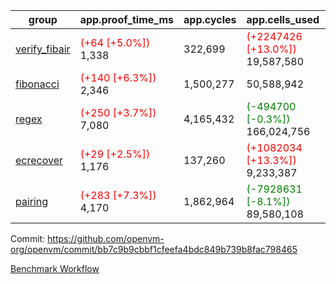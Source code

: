 | group | app.proof_time_ms | app.cycles | app.cells_used | leaf.proof_time_ms | leaf.cycles | leaf.cells_used |
| -- | -- | -- | -- | -- | -- | -- |
| [verify_fibair](https://github.com/openvm-org/openvm/blob/benchmark-results/benchmarks-pr/1733/verify_fibair-bb7c9b9cbbf1cfeefa4bdc849b739b8fac798465.md) |<span style='color: red'>(+64 [+5.0%])</span> 1,338 |  322,699 | <span style='color: red'>(+2247426 [+13.0%])</span> 19,587,580 |- | - | - |
| [fibonacci](https://github.com/openvm-org/openvm/blob/benchmark-results/benchmarks-pr/1733/fibonacci-bb7c9b9cbbf1cfeefa4bdc849b739b8fac798465.md) |<span style='color: red'>(+140 [+6.3%])</span> 2,346 |  1,500,277 |  50,588,942 |- | - | - |
| [regex](https://github.com/openvm-org/openvm/blob/benchmark-results/benchmarks-pr/1733/regex-bb7c9b9cbbf1cfeefa4bdc849b739b8fac798465.md) |<span style='color: red'>(+250 [+3.7%])</span> 7,080 |  4,165,432 | <span style='color: green'>(-494700 [-0.3%])</span> 166,024,756 |- | - | - |
| [ecrecover](https://github.com/openvm-org/openvm/blob/benchmark-results/benchmarks-pr/1733/ecrecover-bb7c9b9cbbf1cfeefa4bdc849b739b8fac798465.md) |<span style='color: red'>(+29 [+2.5%])</span> 1,176 |  137,260 | <span style='color: red'>(+1082034 [+13.3%])</span> 9,233,387 |- | - | - |
| [pairing](https://github.com/openvm-org/openvm/blob/benchmark-results/benchmarks-pr/1733/pairing-bb7c9b9cbbf1cfeefa4bdc849b739b8fac798465.md) |<span style='color: red'>(+283 [+7.3%])</span> 4,170 |  1,862,964 | <span style='color: green'>(-7928631 [-8.1%])</span> 89,580,108 |- | - | - |


Commit: https://github.com/openvm-org/openvm/commit/bb7c9b9cbbf1cfeefa4bdc849b739b8fac798465

[Benchmark Workflow](https://github.com/openvm-org/openvm/actions/runs/15853266552)
